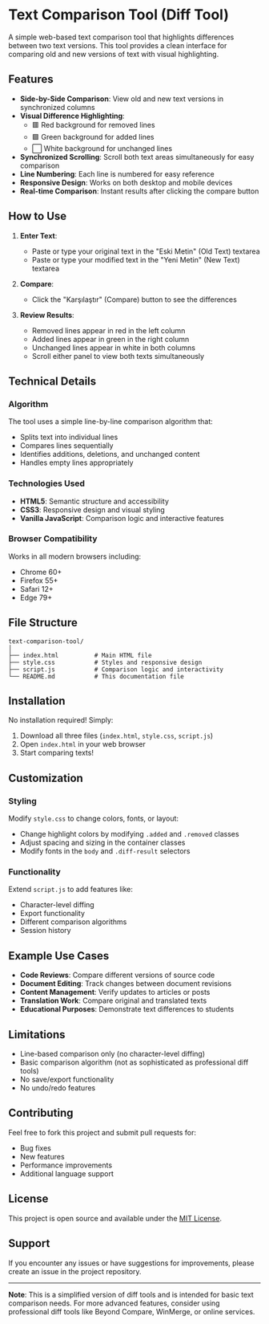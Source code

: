 # Text Comparison Tool (Diff Tool)

A simple web-based text comparison tool that highlights differences between two text versions. This tool provides a clean interface for comparing old and new versions of text with visual highlighting.

## Features

- **Side-by-Side Comparison**: View old and new text versions in synchronized columns
- **Visual Difference Highlighting**:
  - 🟥 Red background for removed lines
  - 🟩 Green background for added lines
  - ⬜ White background for unchanged lines
- **Synchronized Scrolling**: Scroll both text areas simultaneously for easy comparison
- **Line Numbering**: Each line is numbered for easy reference
- **Responsive Design**: Works on both desktop and mobile devices
- **Real-time Comparison**: Instant results after clicking the compare button

## How to Use

1. **Enter Text**:
   - Paste or type your original text in the "Eski Metin" (Old Text) textarea
   - Paste or type your modified text in the "Yeni Metin" (New Text) textarea

2. **Compare**:
   - Click the "Karşılaştır" (Compare) button to see the differences

3. **Review Results**:
   - Removed lines appear in red in the left column
   - Added lines appear in green in the right column
   - Unchanged lines appear in white in both columns
   - Scroll either panel to view both texts simultaneously

## Technical Details

### Algorithm
The tool uses a simple line-by-line comparison algorithm that:
- Splits text into individual lines
- Compares lines sequentially
- Identifies additions, deletions, and unchanged content
- Handles empty lines appropriately

### Technologies Used
- **HTML5**: Semantic structure and accessibility
- **CSS3**: Responsive design and visual styling
- **Vanilla JavaScript**: Comparison logic and interactive features

### Browser Compatibility
Works in all modern browsers including:
- Chrome 60+
- Firefox 55+
- Safari 12+
- Edge 79+

## File Structure

```
text-comparison-tool/
│
├── index.html          # Main HTML file
├── style.css           # Styles and responsive design
├── script.js           # Comparison logic and interactivity
└── README.md           # This documentation file
```

## Installation

No installation required! Simply:

1. Download all three files (`index.html`, `style.css`, `script.js`)
2. Open `index.html` in your web browser
3. Start comparing texts!

## Customization

### Styling
Modify `style.css` to change colors, fonts, or layout:
- Change highlight colors by modifying `.added` and `.removed` classes
- Adjust spacing and sizing in the container classes
- Modify fonts in the `body` and `.diff-result` selectors

### Functionality
Extend `script.js` to add features like:
- Character-level diffing
- Export functionality
- Different comparison algorithms
- Session history

## Example Use Cases

- **Code Reviews**: Compare different versions of source code
- **Document Editing**: Track changes between document revisions
- **Content Management**: Verify updates to articles or posts
- **Translation Work**: Compare original and translated texts
- **Educational Purposes**: Demonstrate text differences to students

## Limitations

- Line-based comparison only (no character-level diffing)
- Basic comparison algorithm (not as sophisticated as professional diff tools)
- No save/export functionality
- No undo/redo features

## Contributing

Feel free to fork this project and submit pull requests for:
- Bug fixes
- New features
- Performance improvements
- Additional language support

## License

This project is open source and available under the [MIT License](LICENSE).

## Support

If you encounter any issues or have suggestions for improvements, please create an issue in the project repository.

---

**Note**: This is a simplified version of diff tools and is intended for basic text comparison needs. For more advanced features, consider using professional diff tools like Beyond Compare, WinMerge, or online services.